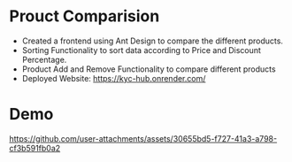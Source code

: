 # Prouct Comparision 

- Created a frontend using Ant Design to compare the different products.
- Sorting Functionality to sort data according to Price and Discount Percentage.
- Product Add and Remove Functionality to compare different products
- Deployed Website: https://kyc-hub.onrender.com/

# Demo
https://github.com/user-attachments/assets/30655bd5-f727-41a3-a798-cf3b591fb0a2


